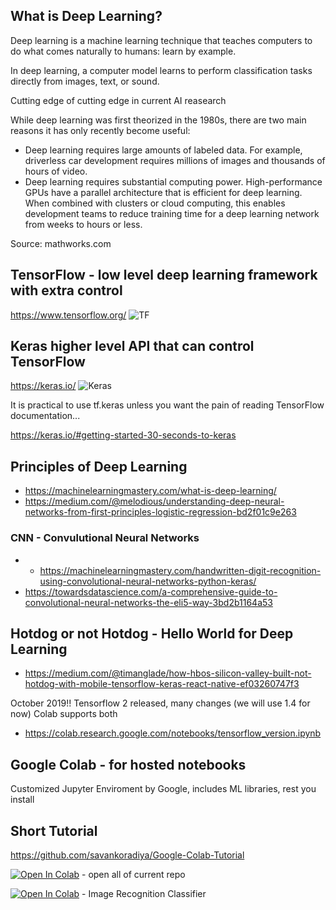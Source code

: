 ## What is Deep Learning?

Deep learning is a machine learning technique that teaches computers to do what comes naturally to humans: learn by example.

In deep learning, a computer model learns to perform classification tasks directly from images, text, or sound.

Cutting edge of cutting edge in current AI reasearch

While deep learning was first theorized in the 1980s, there are two main reasons it has only recently become useful:

-   Deep learning requires large amounts of labeled data. For example, driverless car development requires millions of images and thousands of hours of video.
-   Deep learning requires substantial computing power. High-performance GPUs have a parallel architecture that is efficient for deep learning. When combined with clusters or cloud computing, this enables development teams to reduce training time for a deep learning network from weeks to hours or less.

Source: mathworks.com

## TensorFlow - low level deep learning framework with extra control

https://www.tensorflow.org/
![TF](https://upload.wikimedia.org/wikipedia/commons/thumb/1/11/TensorFlowLogo.svg/330px-TensorFlowLogo.svg.png)

## Keras higher level API that can control TensorFlow

https://keras.io/
![Keras](https://s3.amazonaws.com/keras.io/img/keras-logo-2018-large-1200.png)

It is practical to use tf.keras unless you want the pain of reading TensorFlow documentation...

https://keras.io/#getting-started-30-seconds-to-keras

## Principles of Deep Learning

-   https://machinelearningmastery.com/what-is-deep-learning/
-   https://medium.com/@melodious/understanding-deep-neural-networks-from-first-principles-logistic-regression-bd2f01c9e263

### CNN - Convulutional Neural Networks

-   -   https://machinelearningmastery.com/handwritten-digit-recognition-using-convolutional-neural-networks-python-keras/
-   https://towardsdatascience.com/a-comprehensive-guide-to-convolutional-neural-networks-the-eli5-way-3bd2b1164a53

## Hotdog or not Hotdog - Hello World for Deep Learning

-   https://medium.com/@timanglade/how-hbos-silicon-valley-built-not-hotdog-with-mobile-tensorflow-keras-react-native-ef03260747f3

October 2019!! Tensorflow 2 released, many changes (we will use 1.4 for now)
Colab supports both

-   https://colab.research.google.com/notebooks/tensorflow_version.ipynb

## Google Colab - for hosted notebooks

Customized Jupyter Enviroment by Google, includes ML libraries, rest you install

## Short Tutorial

https://github.com/savankoradiya/Google-Colab-Tutorial

[![Open In Colab](https://colab.research.google.com/assets/colab-badge.svg)](http://colab.research.google.com/github/ValRCS/RCS_Data_Analysis_Python_04_20) - open all of current repo

[![Open In Colab](https://colab.research.google.com/assets/colab-badge.svg)](http://colab.research.google.com/github/ValRCS/RCS_Data_Analysis_Python_04_20/blob/master/Keras_TensorFlow_Image_Recognition/keras_image_recognition_classifier_02.ipynb) - Image Recognition Classifier
